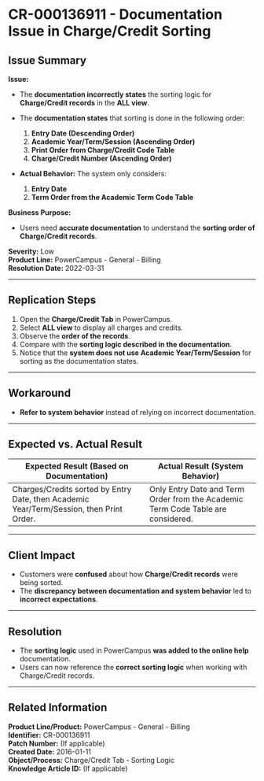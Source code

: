 # CR-000136911 - Documentation Issue in Charge/Credit Sorting  

## **Issue Summary**  
**Issue:**  
- The **documentation incorrectly states** the sorting logic for **Charge/Credit records** in the **ALL view**.  
- The **documentation states** that sorting is done in the following order:  
  1. **Entry Date (Descending Order)**  
  2. **Academic Year/Term/Session (Ascending Order)**  
  3. **Print Order from Charge/Credit Code Table**  
  4. **Charge/Credit Number (Ascending Order)**  

- **Actual Behavior:** The system only considers:  
  1. **Entry Date**  
  2. **Term Order from the Academic Term Code Table**  

**Business Purpose:**  
- Users need **accurate documentation** to understand the **sorting order of Charge/Credit records**.  

**Severity:** Low  
**Product Line:** PowerCampus - General - Billing  
**Resolution Date:** 2022-03-31  

---

## **Replication Steps**  
1. Open the **Charge/Credit Tab** in PowerCampus.  
2. Select **ALL view** to display all charges and credits.  
3. Observe the **order of the records**.  
4. Compare with the **sorting logic described in the documentation**.  
5. Notice that the **system does not use Academic Year/Term/Session** for sorting as the documentation states.  

---

## **Workaround**  
- **Refer to system behavior** instead of relying on incorrect documentation.  

---

## **Expected vs. Actual Result**  
| **Expected Result (Based on Documentation)** | **Actual Result (System Behavior)** |
|--------------------------------|--------------------------|
| Charges/Credits sorted by Entry Date, then Academic Year/Term/Session, then Print Order. | Only Entry Date and Term Order from the Academic Term Code Table are considered. |

---

## **Client Impact**  
- Customers were **confused** about how **Charge/Credit records** were being sorted.  
- The **discrepancy between documentation and system behavior** led to **incorrect expectations**.  

---

## **Resolution**  
- The **sorting logic** used in PowerCampus **was added to the online help** documentation.  
- Users can now reference the **correct sorting logic** when working with Charge/Credit records.  

---

## **Related Information**  
**Product Line/Product:** PowerCampus - General - Billing  
**Identifier:** CR-000136911  
**Patch Number:** (If applicable)  
**Created Date:** 2016-01-11  
**Object/Process:** Charge/Credit Tab - Sorting Logic  
**Knowledge Article ID:** (If applicable)  
